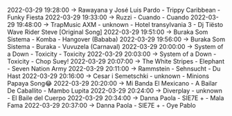 2022-03-29 19:28:00 -> Rawayana y José Luis Pardo - Trippy Caribbean - Funky Fiesta
2022-03-29 19:33:00 -> Ruzzi - Cuando - Cuando
2022-03-29 19:48:00 -> TrapMusic AXM - unknown - Hotel transylvania 3 - Dj Tiësto Wave Rider Steve [Original Song]
2022-03-29 19:51:00 -> Buraka Som Sistema - Komba - Hangover (Bababa)
2022-03-29 19:56:00 -> Buraka Som Sistema - Buraka - Vuvuzela (Carnaval)
2022-03-29 20:00:00 -> System of a Down - Toxicity - Toxicity
2022-03-29 20:03:00 -> System of a Down - Toxicity - Chop Suey!
2022-03-29 20:07:00 -> The White Stripes - Elephant - Seven Nation Army
2022-03-29 20:11:00 -> Rammstein - Sehnsucht - Du Hast
2022-03-29 20:16:00 -> Cesar i Semetschki - unknown - Minions Papaya Song😂
2022-03-29 20:20:00 -> Mi Banda El Mexicano - A Bailar De Caballito - Mambo Lupita
2022-03-29 20:24:00 -> Diverplay - unknown - El Baile del Cuerpo
2022-03-29 20:34:00 -> Danna Paola - SIE7E + - Mala Fama
2022-03-29 20:37:00 -> Danna Paola - SIE7E + - Oye Pablo
